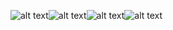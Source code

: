 ![alt text](msg6042333279-330.jpg)![alt text](<photo1720441962 (1).jpeg>)![alt text](photo1720441963.jpeg)![alt text](<photo1720441962 (2).jpeg>)